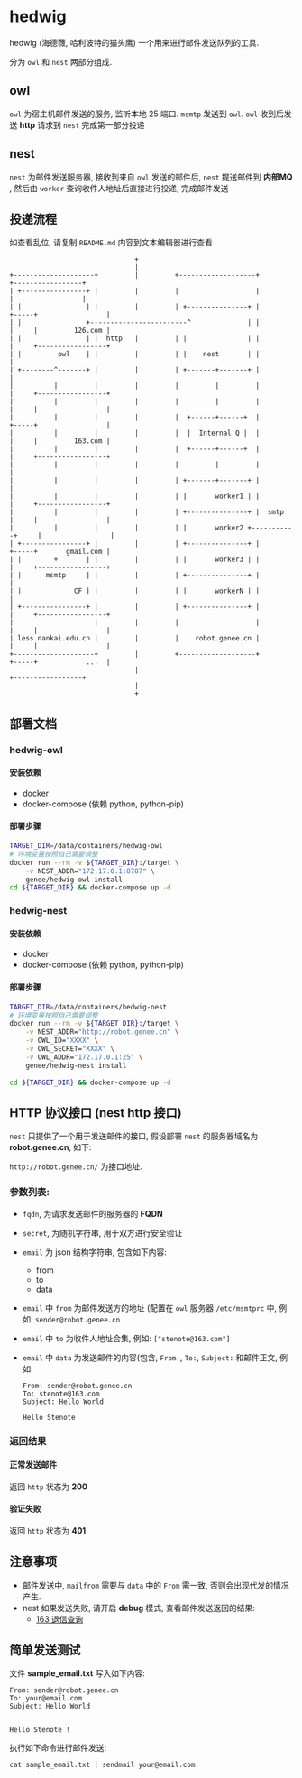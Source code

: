 # hedwig

hedwig (海德薇, 哈利波特的猫头鹰) 一个用来进行邮件发送队列的工具.

分为 `owl` 和 `nest` 两部分组成.

## owl

`owl` 为宿主机邮件发送的服务, 监听本地 25 端口. `msmtp` 发送到 `owl`. `owl` 收到后发送  **http** 请求到 `nest` 完成第一部分投递

## nest

`nest` 为邮件发送服务器, 接收到来自 `owl` 发送的邮件后, `nest` 提送邮件到 **内部MQ** , 然后由 `worker` 查询收件人地址后直接进行投递, 完成邮件发送

## 投递流程

如查看乱位, 请复制 `README.md` 内容到文本编辑器进行查看


```
                               +
                               |
+--------------------+         |         +-------------------+               +-----------------+
| +----------------+ |         |         |                   |               |                 |
| |                | |         |         | +---------------+ |         +-----+                 |
| |                +------------------------^              | |         |     |         126.com |
| |                | |  http   |         | |               | |         |     +-----------------+
| |         owl    | |         |         | |    nest       | |         |
| +--------^-------+ |         |         | +-------+-------+ |         |
|          |         |         |         |         |         |         |     +-----------------+
|          |         |         |         |         |         |         |     |                 |
|          |         |         |         |  +------+------+  |         +-----+                 |
|          |         |         |         |  |  Internal Q |  |         |     |         163.com |
|          |         |         |         |  +------+------+  |         |     +-----------------+
|          |         |         |         |         |         |         |
|          |         |         |         | +-------+-------+ |         |
|          |         |         |         | |       worker1 | |         |     +-----------------+
|          |         |         |         | +---------------+ |  smtp   |     |                 |
|          |         |         |         | |       worker2 +-----------+     |                 |
| +----------------+ |         |         | +---------------+ |         +-----+       gmail.com |
| |        +       | |         |         | |       worker3 | |         |     +-----------------+
| |      msmtp     | |         |         | +---------------+ |         |
| |             CF | |         |         | |       workerN | |         |
| +----------------+ |         |         | +---------------+ |         |     +-----------------+
|                    |         |         |                   |         |     |                 |
| less.nankai.edu.cn |         |         |    robot.genee.cn |         |     |                 |
+--------------------+         |         +-------------------+         +-----+            ...  |
                               |                                             +-----------------+
                               |
                               +
```

## 部署文档

### hedwig-owl

#### 安装依赖

* docker
* docker-compose (依赖 python, python-pip)

#### 部署步骤

```bash
TARGET_DIR=/data/containers/hedwig-owl
# 环境变量按照自己需要调整
docker run --rm -v ${TARGET_DIR}:/target \
	-v NEST_ADDR="172.17.0.1:8787" \
	genee/hedwig-owl install
cd ${TARGET_DIR} && docker-compose up -d
```


### hedwig-nest

#### 安装依赖

* docker
* docker-compose (依赖 python, python-pip)

#### 部署步骤

```bash
TARGET_DIR=/data/containers/hedwig-nest
# 环境变量按照自己需要调整
docker run --rm -v ${TARGET_DIR}:/target \
	-v NEST_ADDR="http://robot.genee.cn" \
	-v OWL_ID="XXXX" \
	-v OWL_SECRET="XXXX" \
	-v OWL_ADDR="172.17.0.1:25" \
	genee/hedwig-nest install
	
cd ${TARGET_DIR} && docker-compose up -d

```

## HTTP 协议接口 (nest http 接口)

`nest` 只提供了一个用于发送邮件的接口, 假设部署 `nest` 的服务器域名为 **robot.genee.cn**, 如下:

`http://robot.genee.cn/` 为接口地址.

### 参数列表:

* `fqdn`, 为请求发送邮件的服务器的 **FQDN**
* `secret`, 为随机字符串, 用于双方进行安全验证
* `email` 为 json 结构字符串, 包含如下内容:
	* from
	* to
	* data

* `email` 中 `from` 为邮件发送方的地址 (配置在 `owl` 服务器 `/etc/msmtprc` 中, 例如: `sender@robot.genee.cn`

* `email` 中 `to` 为收件人地址合集, 例如:  `["stenote@163.com"]`
* `email` 中 `data` 为发送邮件的内容(包含, `From:`, `To:`,  `Subject:` 和邮件正文, 例如:

	```
	From: sender@robot.genee.cn
	To: stenote@163.com
	Subject: Hello World

	Hello Stenote
	```

### 返回结果

#### 正常发送邮件

返回 `http` 状态为 **200**

#### 验证失败

返回 `http` 状态为 **401**

## 注意事项

* 邮件发送中, `mailfrom` 需要与 `data` 中的 `From` 需一致, 否则会出现代发的情况产生.
* nest 如果发送失败, 请开启 **debug** 模式, 查看邮件发送返回的结果:
    * [163 退信查询](http://help.163.com/09/1224/17/5RAJ4LMH00753VB8.html)

## 简单发送测试

文件 **sample_email.txt** 写入如下内容:

```
From: sender@robot.genee.cn
To: your@email.com
Subject: Hello World


Hello Stenote !
```

执行如下命令进行邮件发送:

```
cat sample_email.txt | sendmail your@email.com
```